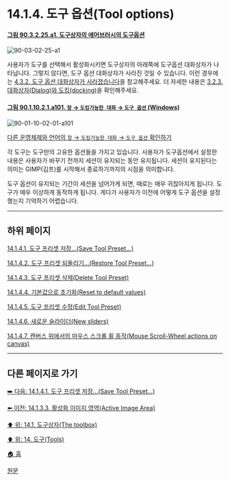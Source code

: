 # 14.1.4. 도구 옵션(Tool options)

<a id="90-03-02-25-a1"></a>

#### [그림 90.3.2.25.a1. 도구상자의 에어브러시의 도구옵션](./90-03-02-25-airbrush.md#90-03-02-25-a1)
![90-03-02-25-a1](https://github.com/wonder13662/gimp/assets/15767104/9312782a-2e6c-44c3-be39-8922633346ab)

사용자가 도구를 선택해서 활성화시키면 도구상자의 아래쪽에 도구옵션 대화상자가 나타납니다. 그렇지 않다면, 도구 옵션 대화상자가 사라진 것일 수 있습니다. 이런 경우에는 [4.3.2. 도구 옵션 대화상자가 사라졌습니다](./04-03-02-tool-options-dialog-is-missing.md)을 참고해주세요. 더 자세한 내용은 [3.2.3. 대화상자(Dialog)와 도킹(docking)](./03-02-03-00-dialogs-and-docking.md)을 확인해주세요.

<a id="90-01-10-02-01-a101"></a>

#### [그림 90.1.10.2.1.a101. `창` → `도킹가능한 대화` → `도구 옵션` (Windows)](./90-01-10-02-01-tool_options.md#90-01-10-02-01-a101)
![90-01-10-02-01-a101](https://github.com/wonder13662/gimp/assets/15767104/b5d990a0-b382-402d-8de9-d9d3293bb095)

[다른 운영체제와 언어의 `창` → `도킹가능한 대화` → `도구 옵션` 확인하기](./90-01-10-02-01-tool_options.md#90-01-10-02-01-a102)

각 도구는 도구만의 고유한 옵션들을 가지고 있습니다. 사용자가 도구옵션에서 설정한 내용은 사용자가 바꾸기 전까지 세션이 유지되는 동안 유지됩니다. 세션이 유지된다는 의미는 GIMP(김프)를 시작해서 종료하기까지의 시점을 의미합니다.

도구 옵션이 유지되는 기간이 세션을 넘어가게 되면, 때로는 매우 귀찮아지게 됩니다. 도구가 매우 이상하게 동작하게 됩니다. 게다가 사용자가 이전에 어떻게 도구 옵션을 설정했는지 기억하기 어렵습니다.

***

## 하위 페이지

[14.1.4.1. 도구 프리셋 저장...(Save Tool Preset...)](./14-01-04-01-save_tool_preset.md)

[14.1.4.2. 도구 프리셋 되돌리기...(Restore Tool Preset...)](./14-01-04-02-restore_tool_preset.md)

[14.1.4.3. 도구 프리셋 삭제(Delete Tool Preset)](./14-01-04-03-delete_tool_preset.md)

[14.1.4.4. 기본값으로 초기화(Reset to default values)](./14-01-04-04-reset_to_default_values.md)

[14.1.4.5. 도구 프리셋 수정(Edit Tool Preset)](./14-01-04-05-edit_tool_preset.md)

[14.1.4.6. 새로운 슬라이더(New sliders)](./14-01-04-06-new_sliders.md)

[14.1.4.7. 캔버스 위에서의 마우스 스크롤 휠 동작(Mouse Scroll-Wheel actions on canvas)](./14-01-04-07-mouse_scroll_wheel_actions_on_canvas.md)

***

## 다른 페이지로 가기

[➡️ 다음: 14.1.4.1. 도구 프리셋 저장...(Save Tool Preset...)](./14-01-04-01-save_tool_preset.md)

[⬅️ 이전: 14.1.3.3. 활성화 이미지 영역(Active Image Area)](./14-01-03-03-active_image_area.md)

[⬆️ 위: 14.1. 도구상자(The toolbox)](./14-01-00-the-toolbox.md)

[⬆️ 위: 14. 도구(Tools)](./14-00-tools.md)

[🏠 홈](./00-home.md)

[원문](https://docs.gimp.org/2.10/ko/gimp-tools.html#gimp-tool-options-dialog)